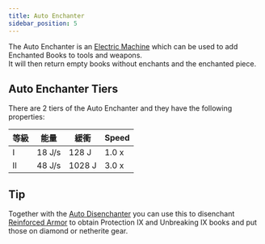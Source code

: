 ```yaml
---
title: Auto Enchanter
sidebar_position: 5
---
```


The Auto Enchanter is an [Electric Machine](Electric-Machines) which can be used to add Enchanted Books to tools and weapons.  
It will then return empty books without enchants and the enchanted piece.

## Auto Enchanter Tiers

There are 2 tiers of the Auto Enchanter and they have the following properties:

| 等級 | 能量     | 緩衝     | Speed |
| -- | ------ | ------ | ----- |
| I  | 18 J/s | 128 J  | 1.0 x |
| II | 48 J/s | 1028 J | 3.0 x |

## Tip

Together with the [Auto Disenchanter](Auto-Disenchanter) you can use this to disenchant [Reinforced Armor](Armor#reinforced-armor) to obtain Protection IX and Unbreaking IX books and put those on diamond or netherite gear.
